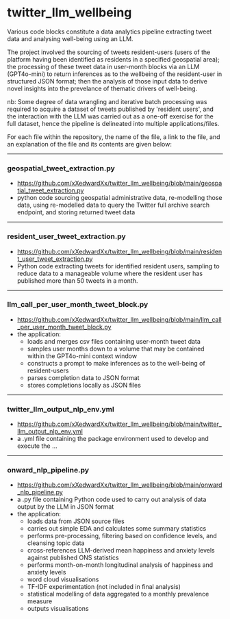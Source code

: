 # twitter_llm_wellbeing

Various code blocks constitute a data analytics pipeline extracting tweet data and analysing well-being using an LLM.

The project involved the sourcing of tweets resident-users (users of the platform having been identified as residents in a specified geospatial area); the processing of these tweet data in user-month blocks via an LLM (GPT4o-mini) to return inferences as to the wellbeing of the resident-user in structured JSON format; then the analysis of those input data to derive novel insights into the prevelance of thematic drivers of well-being. 

nb: Some degree of data wrangling and iterative batch processing was required to acquire a dataset of tweets published by 'resident users', 
and the interaction with the LLM was carried out as a one-off exercise for the full dataset, hence the pipeline is delineated into multiple applications/files. 

For each file within the repository, the name of the file, a link to the file, and an explanation of the file and its contents are given below:

---
### geospatial_tweet_extraction.py
- https://github.com/xXedwardXx/twitter_llm_wellbeing/blob/main/geospatial_tweet_extraction.py
- python code sourcing geospatial administrative data, re-modelling those data, using re-modelled data to query the Twitter full archive search endpoint, and storing returned tweet data
---
### resident_user_tweet_extraction.py
- https://github.com/xXedwardXx/twitter_llm_wellbeing/blob/main/resident_user_tweet_extraction.py
- Python code extracting tweets for identified resident users, sampling to reduce data to a manageable volume where the resident user has published more than 50 tweets in a month. 
---
### llm_call_per_user_month_tweet_block.py
- https://github.com/xXedwardXx/twitter_llm_wellbeing/blob/main/llm_call_per_user_month_tweet_block.py
- the application:
  - loads and merges csv files containing user-month tweet data
  - samples user months down to a volume that may be contained within the GPT4o-mini context window 
  - constructs a prompt to make inferences as to the well-being of resident-users
  - parses completion data to JSON format
  - stores completions locally as JSON files
---
### twitter_llm_output_nlp_env.yml
- https://github.com/xXedwardXx/twitter_llm_wellbeing/blob/main/twitter_llm_output_nlp_env.yml
- a .yml file containing the package environment used to develop and execute the ...
---
### onward_nlp_pipeline.py
- https://github.com/xXedwardXx/twitter_llm_wellbeing/blob/main/onward_nlp_pipeline.py
- a .py file containing Python code used to carry out analysis of data output by the LLM in JSON format
- the application:
  - loads data from JSON source files
  - carries out simple EDA and calculates some summary statistics
  - performs pre-processing, filtering based on confidence levels, and cleansing topic data
  - cross-references LLM-derived mean happiness and anxiety levels against published ONS statistics
  - performs month-on-month longitudinal analysis of happiness and anxiety levels
  - word cloud visualisations
  - TF-IDF experimentation (not included in final analysis)
  - statistical modelling of data aggregated to a monthly prevalence measure
  - outputs visualisations
